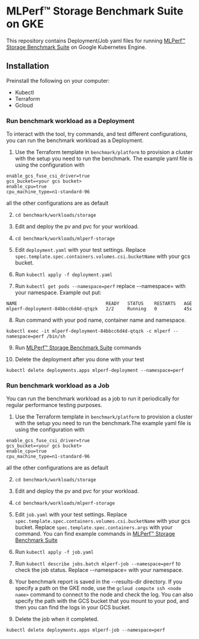 # MLPerf™ Storage Benchmark Suite on GKE

This repository contains Deployment/Job yaml files for running [MLPerf™ Storage Benchmark Suite](https://github.com/mlcommons/storage) on Google Kubernetes Engine.

## Installation

Preinstall the following on your computer:
* Kubectl
* Terraform
* Gcloud

### Run benchmark workload as a Deployment

To interact with the tool, try commands, and test different configurations, you 
can run the benchmark workload as a Deployment.

1. Use the Terraform template in `benchmark/platform` to provision a cluster with
   the setup you need to run the benchmark. The example yaml file is using the configuration with
```
enable_gcs_fuse_csi_driver=true
gcs_bucket=<your gcs bucket>
enable_cpu=true
cpu_machine_type=n1-standard-96
```
all the other configurations are as default

2. `cd benchmark/workloads/storage`

3. Edit and deploy the pv and pvc for your workload.

4. `cd benchmark/workloads/mlperf-storage`

5. Edit `deployment.yaml` with your test settings. Replace `spec.template.spec.containers.volumes.csi.bucketName`
   with your gcs bucket.

6. Run `kubectl apply -f deployment.yaml`

7. Run `kubectl get pods --namespace=perf` replace --namespace=<your name space> with
   your namespace. Example out put:
```
NAME                                 READY   STATUS    RESTARTS   AGE
mlperf-deployment-84bbcc6d4d-qtqzk   2/2     Running   0          45s
```

8. Run command with your pod name, container name and namespace.
```
kubectl exec -it mlperf-deployment-84bbcc6d4d-qtqzk -c mlperf --namespace=perf /bin/sh
```

9. Run  [MLPerf™ Storage Benchmark Suite](https://github.com/mlcommons/storage) commands

10. Delete the deployment after you done with your test
```
kubectl delete deployments.apps mlperf-deployment --namespace=perf
```

### Run benchmark workload as a Job

You can run the benchmark workload as a job to run it periodically for regular 
performance testing purposes.

1. Use the Terraform template in `benchmark/platform` to provision a cluster with
   the setup you need to run the benchmark.The example yaml file is using the configuration with
```
enable_gcs_fuse_csi_driver=true
gcs_bucket=<your gcs bucket>
enable_cpu=true
cpu_machine_type=n1-standard-96
```
all the other configurations are as default

2. `cd benchmark/workloads/storage`

3. Edit and deploy the pv and pvc for your workload.

4. `cd benchmark/workloads/mlperf-storage`

5. Edit `job.yaml` with your test settings. Replace `spec.template.spec.containers.volumes.csi.bucketName`
   with your gcs bucket. Replace `spec.template.spec.containers.args` with your command. You can find example
   commands in [MLPerf™ Storage Benchmark Suite](https://github.com/mlcommons/storage)

6. Run `kubectl apply -f job.yaml`

7. Run `kubectl describe jobs.batch mlperf-job --namespace=perf` to check the job
   status. Replace --namespace=<your name space> with your namespace.

8. Your benchmark report is saved in the --results-dir directory. If you specify 
a path on the GKE node, use the `gcloud compute ssh <node name>` command to connect to the node 
and check the log. You can also specify the path with the GCS bucket that you mount 
to your pod, and then you can find the logs in your GCS bucket.

9. Delete the job when it completed.
```
kubectl delete deployments.apps mlperf-job --namespace=perf
```
